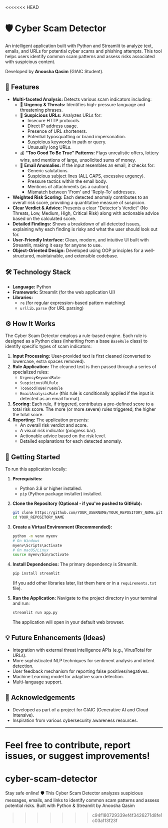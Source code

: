 <<<<<<< HEAD

# 🛡️ Cyber Scam Detector

An intelligent application built with Python and Streamlit to analyze text, emails, and URLs for potential cyber scams and phishing attempts. This tool helps users identify common scam patterns and assess risks associated with suspicious content.

Developed by **Anoosha Qasim** (GIAIC Student).

## 🚀 Features

- **Multi-faceted Analysis:** Detects various scam indicators including:
  - 🚨 **Urgency & Threats:** Identifies high-pressure language and threatening phrases.
  - 🔗 **Suspicious URLs:** Analyzes URLs for:
    - Insecure HTTP protocols.
    - Direct IP address usage.
    - Presence of URL shorteners.
    - Potential typosquatting or brand impersonation.
    - Suspicious keywords in path or query.
    - Unusually long URLs.
  - 💰 **"Too Good To Be True" Patterns:** Flags unrealistic offers, lottery wins, and mentions of large, unsolicited sums of money.
  - 📧 **Email Anomalies:** If the input resembles an email, it checks for:
    - Generic salutations.
    - Suspicious subject lines (ALL CAPS, excessive urgency).
    - Pressure tactics within the email body.
    - Mentions of attachments (as a caution).
    - Mismatch between 'From' and 'Reply-To' addresses.
- **Weighted Risk Scoring:** Each detected anomaly contributes to an overall risk score, providing a quantitative measure of suspicion.
- **Clear Verdict & Advice:** Presents a clear "Detector's Verdict" (No Threats, Low, Medium, High, Critical Risk) along with actionable advice based on the calculated score.
- **Detailed Findings:** Shows a breakdown of all detected issues, explaining why each finding is risky and what the user should look out for.
- **User-Friendly Interface:** Clean, modern, and intuitive UI built with Streamlit, making it easy for anyone to use.
- **Object-Oriented Design:** Developed using OOP principles for a well-structured, maintainable, and extensible codebase.

## 🛠️ Technology Stack

- **Language:** Python
- **Framework:** Streamlit (for the web application UI)
- **Libraries:**
  - `re` (for regular expression-based pattern matching)
  - `urllib.parse` (for URL parsing)

## ⚙️ How It Works

The Cyber Scam Detector employs a rule-based engine. Each rule is designed as a Python class (inheriting from a base `BaseRule` class) to identify specific types of scam indicators:

1.  **Input Processing:** User-provided text is first cleaned (converted to lowercase, extra spaces removed).
2.  **Rule Application:** The cleaned text is then passed through a series of specialized rules:
    - `UrgencyKeywordRule`
    - `SuspiciousURLRule`
    - `TooGoodToBeTrueRule`
    - `EmailAnalysisRule` (this rule is conditionally applied if the input is detected as an email format).
3.  **Scoring:** Each rule, if triggered, contributes a pre-defined score to a total risk score. The more (or more severe) rules triggered, the higher the total score.
4.  **Reporting:** The application presents:
    - An overall risk verdict and score.
    - A visual risk indicator (progress bar).
    - Actionable advice based on the risk level.
    - Detailed explanations for each detected anomaly.

## 🏁 Getting Started

To run this application locally:

1.  **Prerequisites:**

    - Python 3.8 or higher installed.
    - `pip` (Python package installer) installed.

2.  **Clone the Repository (Optional - if you've pushed to GitHub):**

    ```bash
    git clone https://github.com/YOUR_USERNAME/YOUR_REPOSITORY_NAME.git
    cd YOUR_REPOSITORY_NAME
    ```

3.  **Create a Virtual Environment (Recommended):**

    ```bash
    python -m venv myenv
    # On Windows
    myenv\Scripts\activate
    # On macOS/Linux
    source myenv/bin/activate
    ```

4.  **Install Dependencies:**
    The primary dependency is Streamlit.

    ```bash
    pip install streamlit
    ```

    (If you add other libraries later, list them here or in a `requirements.txt` file).

5.  **Run the Application:**
    Navigate to the project directory in your terminal and run:
    ```bash
    streamlit run app.py
    ```
    The application will open in your default web browser.

## 💡 Future Enhancements (Ideas)

- Integration with external threat intelligence APIs (e.g., VirusTotal for URLs).
- More sophisticated NLP techniques for sentiment analysis and intent detection.
- User feedback mechanism for reporting false positives/negatives.
- Machine Learning model for adaptive scam detection.
- Multi-language support.

## 🙏 Acknowledgements

- Developed as part of a project for GIAIC (Generative AI and Cloud Intensive).
- Inspiration from various cybersecurity awareness resources.

---

# Feel free to contribute, report issues, or suggest improvements!

# cyber-scam-detector

Stay safe online! 🛡️ This Cyber Scam Detector analyzes suspicious messages, emails, and links to identify common scam patterns and assess potential risks. Built with Python &amp; Streamlit by Anoosha Qasim

> > > > > > > c94f180729339ef4f3426271d8fe1c03a113f23f
